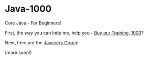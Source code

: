 # Java-1000
Core Java - For Beginners!

First, the way you can help me, help you - [Buy our Training, 1000](https://www.udemy.com/course/how-to-java)?

Next, here are the [Javaeers Group](https://www.facebook.com/JavaVideos9000/): 

(more soon!)
